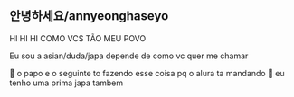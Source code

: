 ## 안녕하세요/annyeonghaseyo
HI HI HI COMO VCS TÃO MEU POVO

Eu sou a asian/duda/japa depende de como vc quer me chamar

 🍣  o papo e o seguinte to fazendo esse coisa pq o alura ta mandando 
👯 eu tenho uma prima japa tambem 
